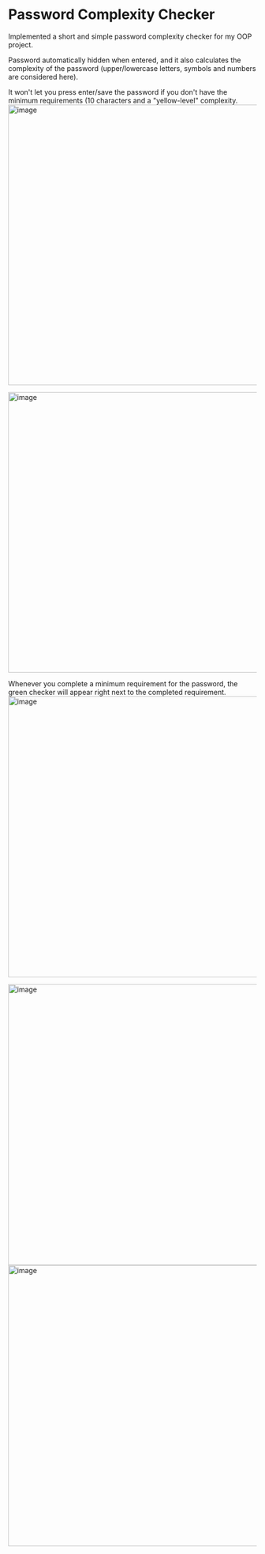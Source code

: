 # Password Complexity Checker

Implemented a short and simple password complexity checker for my OOP project.

Password automatically hidden when entered, and it also calculates the complexity of the password (upper/lowercase letters, symbols and numbers are considered here).

It won't let you press enter/save the password if you don't have the minimum requirements (10 characters and a "yellow-level" complexity.
<img width="569" alt="image" src="https://user-images.githubusercontent.com/92024800/201108020-731a3fa9-55a9-4dbf-bdd9-1fa4cf3bc1df.png">

<img width="569" alt="image" src="https://user-images.githubusercontent.com/92024800/201108153-86e6276b-e633-4c92-8131-bbcbd539f17b.png">

Whenever you complete a minimum requirement for the password, the green checker will appear right next to the completed requirement.
<img width="570" alt="image" src="https://user-images.githubusercontent.com/92024800/201108277-c14059df-3a42-4794-bf28-98f6dc8d977f.png">

<img width="570" alt="image" src="https://user-images.githubusercontent.com/92024800/201108371-1e995c7b-1895-4dde-a362-f4f3e3a5700f.png">

<img width="570" alt="image" src="https://user-images.githubusercontent.com/92024800/201108426-19ade089-55c8-490e-9083-e71e150f3153.png">
